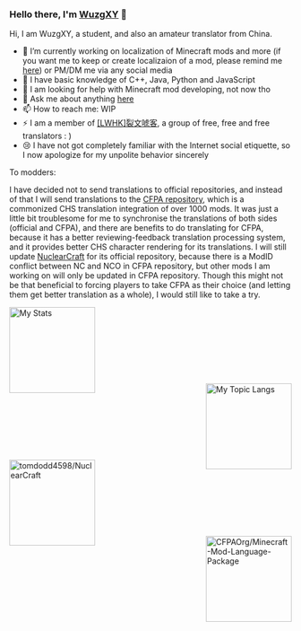 ### Hello there, I'm [WuzgXY](https://github.com/WuzgXY-GitHub) 👋

Hi, I am WuzgXY, a student, and also an amateur translator from China.

- 🔭 I’m currently working on localization of Minecraft mods and more (if you want me to keep or create localizaion of a mod, please remind me [here](https://github.com/WuzgXY-GitHub/WuzgXY-GitHub/issues)) or PM/DM me via any social media
- 🌱 I have basic knowledge of C++, Java, Python and JavaScript
- 🤔 I am looking for help with Minecraft mod developing, not now tho
- 💬 Ask me about anything [here](https://github.com/WuzgXY-GitHub/WuzgXY-GitHub/issues)
- 📫 How to reach me: WIP
- ⚡ I am a member of <a target="_blank" href="https://github.com/LWHK" title="sp Litwordhoek">[<abbr title="sp Litwordhoek">LWHK</abbr>]裂文唬客</a>, a group of free, free and free translators : )
- 😢 I have not got completely familiar with the Internet social etiquette, so I now apologize for my unpolite behavior sincerely

To modders:

I have decided not to send translations to official repositories, and instead of that I will send translations to the [CFPA repository](https://github.com/CFPAOrg/Minecraft-Mod-Language-Package/blob/1.16/README-en.md), which is a commonized CHS translation integration of over 1000 mods. It was just a little bit troublesome for me to synchronise the translations of both sides (official and CFPA), and there are benefits to do translating for CFPA, because it has a better reviewing-feedback translation processing system, and it provides better CHS character rendering for its translations. I will still update [NuclearCraft](https://github.com/turbodiesel4598/NuclearCraft) for its official repository, because there is a ModID conflict between NC and NCO in CFPA repository, but other mods I am working on will only be updated in CFPA repository. Though this might not be that beneficial to forcing players to take CFPA as their choice (and letting them get better translation as a whole), I would still like to take a try.

<a href="https://github.com/anuraghazra/github-readme-stats/" target="_blank" title=" My stats and my topic langs">
  <img alt="My Stats" align="left" height="153" src="https://github-readme-stats.vercel.app/api?username=WuzgXY-GitHub&count_private=false&show_icons=true&theme=gruvbox&hide_title=true/" />
  <br /><br /><br /><br /><br /><br /><br /><br />
  <img alt="My Topic Langs" align="right" height="153" src="https://github-readme-stats.vercel.app/api/top-langs/?username=WuzgXY-GitHub&count_private=false&theme=gruvbox&layout=default/" />
</a>
<br /><br /><br /><br /><br /><br /><br /><br />
<a target="_blank" href="https://github.com/turbodiesel4598/NuclearCraft" title="NuclearCraft: Overhauled">
  <img alt="tomdodd4598/NuclearCraft" align="left" height="153" src="https://github-readme-stats.vercel.app/api/pin/?username=tomdodd4598&theme=gruvbox&repo=NuclearCraft" />
</a>
<br /><br /><br /><br /><br /><br /><br /><br />
<a target="_blank" href="https://github.com/CFPAOrg/Minecraft-Mod-Language-Package/" title="CFPA CHS L10n Project">
  <img alt="CFPAOrg/Minecraft-Mod-Language-Package" align="right" height="153" src="https://github-readme-stats.vercel.app/api/pin/?username=CFPAOrg&theme=gruvbox&repo=Minecraft-Mod-Language-Package" />
</a>
                                                  
<!--### Hi there 👋

**WuzgXY-GitHub/WuzgXY-GitHub** is a ✨ _special_ ✨ repository because its `README.md` (this file) appears on your GitHub profile.

Here are some ideas to get you started:

- 🔭 I’m currently working on ...
- 🌱 I’m currently learning ...
- 👯 I’m looking to collaborate on ...
- 🤔 I’m looking for help with ...
- 💬 Ask me about ...
- 📫 How to reach me: ...
- 😄 Pronouns: ...
- ⚡ Fun fact: ...

-->

<!--

**Great thanks to [Anurag Hazra](https://github.com/anuraghazra) who made the templates of stats!**

-->
